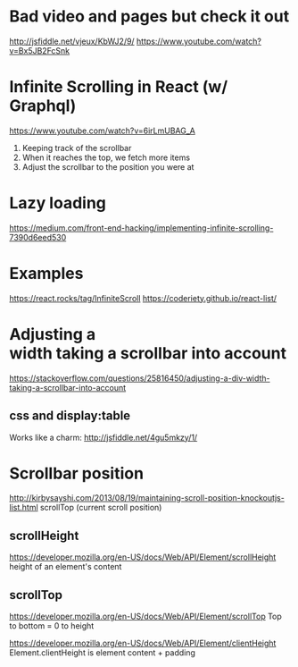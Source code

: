 # Bad video and pages but check it out
http://jsfiddle.net/vjeux/KbWJ2/9/
https://www.youtube.com/watch?v=Bx5JB2FcSnk

# Infinite Scrolling in React (w/ Graphql)
https://www.youtube.com/watch?v=6irLmUBAG_A

1. Keeping track of the scrollbar
1. When it reaches the top, we fetch more items
1. Adjust the scrollbar to the position you were at

# Lazy loading
https://medium.com/front-end-hacking/implementing-infinite-scrolling-7390d6eed530

# Examples
https://react.rocks/tag/InfiniteScroll
https://coderiety.github.io/react-list/

# Adjusting a <div> width taking a scrollbar into account
https://stackoverflow.com/questions/25816450/adjusting-a-div-width-taking-a-scrollbar-into-account

## css and display:table
Works like a charm: http://jsfiddle.net/4gu5mkzy/1/

# Scrollbar position
http://kirbysayshi.com/2013/08/19/maintaining-scroll-position-knockoutjs-list.html
scrollTop (current scroll position)

## scrollHeight
https://developer.mozilla.org/en-US/docs/Web/API/Element/scrollHeight
height of an element's content

## scrollTop
https://developer.mozilla.org/en-US/docs/Web/API/Element/scrollTop
Top to bottom = 0 to height

https://developer.mozilla.org/en-US/docs/Web/API/Element/clientHeight
Element.clientHeight is element content + padding

